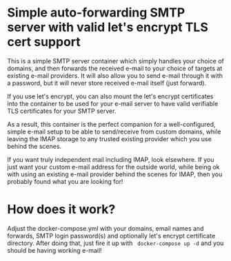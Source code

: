 
# Simple auto-forwarding SMTP server with valid let's encrypt TLS cert support

This is a simple SMTP server container which simply handles your choice of
domains, and then forwards the received e-mail to your choice of targets at
existing e-mail providers. It will also allow you to send e-mail through it
with a password, but it will never store received e-mail itself (just
forward).

If you use let's encrypt, you can also mount the let's encrypt certificates
into the container to be used for your e-mail server to have valid verifiable
TLS certificates for your SMTP server.

As a result, this container is the perfect companion for a well-configured,
simple e-mail setup to be able to send/receive from custom domains, while
leaving the IMAP storage to any trusted existing provider which you use
behind the scenes.

If you want truly independent mail including IMAP, look elsewhere.
If you just want your custom e-mail address for the outside world, while
being ok with using an existing e-mail provider behind the scenes for IMAP,
then you probably found what you are looking for!

# How does it work?

Adjust the docker-compose.yml with your domains, email names and forwards,
SMTP login password(s) and optionally let's encrypt certificate directory.
After doing that, just fire it up with ``` docker-compose up -d``` and you
should be having working e-mail!

